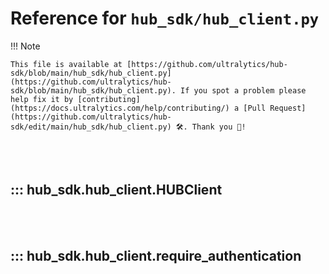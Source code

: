 # Reference for `hub_sdk/hub_client.py`

!!! Note

    This file is available at [https://github.com/ultralytics/hub-sdk/blob/main/hub_sdk/hub_client.py](https://github.com/ultralytics/hub-sdk/blob/main/hub_sdk/hub_client.py). If you spot a problem please help fix it by [contributing](https://docs.ultralytics.com/help/contributing/) a [Pull Request](https://github.com/ultralytics/hub-sdk/edit/main/hub_sdk/hub_client.py) 🛠️. Thank you 🙏!

<br><br>

## ::: hub_sdk.hub_client.HUBClient

<br><br>

## ::: hub_sdk.hub_client.require_authentication

<br><br>
